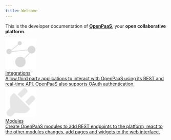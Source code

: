```yaml
---
title: Welcome
---
```

This is the developer documentation of [**OpenPaaS**](http://open-paas.org/), your **open collaborative platform**.

<div class="hp-im">
  <div class="integrations">
    <a href="{{ site.baseurl }}/integrations/integrations-intro/">
      <div class="hp-im-inner">
        <div class="image-container">
          <img src="images/integrations.png">
        </div>
        <div class="title-container sans">
          Integrations
        </div>
      </div>
      <div>
        Allow third party applications to interact with OpenPaaS using its REST and real-time API. OpenPaaS also supports OAuth authentication.
      </div>
    </a>
  </div>
  <div class="modules">
    <a href="{{ site.baseurl }}/modules/discover-openpaas-modules/">
      <div class="hp-im-inner">
        <div class="image-container">
          <img src="images/modules.png">
        </div>
        <div class="title-container sans">
          Modules
        </div>
      </div>
      <div>
        Create OpenPaaS modules to add REST endpoints to the platform, react to the other modules changes, add pages and widgets to the web interface.
      </div>
    </a>
  </div>
</div>
